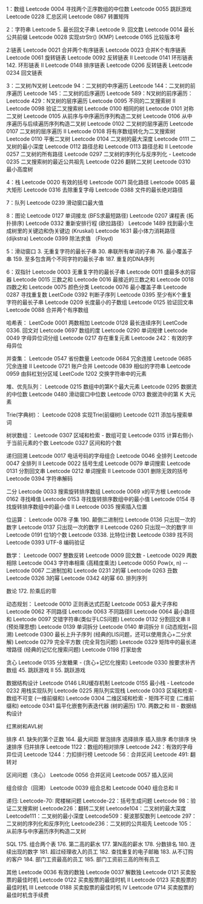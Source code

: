 1：数组
Leetcode 0004 寻找两个正序数组的中位数
Leetcode 0055 跳跃游戏
Leetcode 0228 汇总区间
Leetcode 0867 转置矩阵

2：字符串
Leetcode 5. 最长回文子串
Leetcode 9. 回文数
Leetcode 0014 最长公共前缀
Leetcode 0028 实现strStr() (KMP)
Leetcode 0165 比较版本号

2:链表
Leetcode 0021 合并两个有序链表 
Leetcode 0023 合并K个有序链表
Leetcode 0061 旋转链表
Leetcode 0092 反转链表 II
Leetcode 0141 环形链表 
142. 环形链表 II 
Leetcode 0148 排序链表
Leetcode 0206 反转链表
Leetcode 0234 回文链表


3：二叉树/N叉树
Leetcode 94：二叉树的中序遍历
Leetcode 144：二叉树的前序遍历
Leetcode 145：二叉树的后序遍历
Leetcode 589：N叉树的前序遍历：
Leetcode 429：N叉树的层序遍历
Leetcode 0095 不同的二叉搜索树 II 
Leetcode 0098 验证二叉搜索树 
Leetcode 0100 相同的树 
Leetocde 0101 对称二叉树
Leetcode 0105 从前序与中序遍历序列构造二叉树
Leetcode 0106 从中序遍历与后续遍历序列构造二叉树
Leetcode 0102 二叉树的层序遍历
Leetcode 0107 二叉树的层序遍历 II
Leetcode 0108 将有序数组转化为二叉搜索树 
Leetcode 0110 平衡二叉树
Leetcode 0104 二叉树的最大深度
Leetcode 0111 二叉树的最小深度 
Leetcode 0112 路径总和
Leetcode 0113 路径总和 II
Leetcode 0257 二叉树的所有路径
Leetcode 0297 二叉树的序列化与反序列化 -
Leetcode 0235 二叉搜索树的最近公共祖先
Leetcode 0226 翻转二叉树
Leetcode 0310 最小高度树 

4：栈
Leetcode 0020 有效的括号
Leetcode 0071 简化路径
Leetcode 0085 最大矩形
Leetcode 0316 去除重复字母
Leetcode 0388 文件的最长绝对路径



7：队列
Leetcode 0239 滑动窗口最大值

8：图论
Leetcode 0127 单词接龙  (BFS求最短路径)
Leetcode 0207 课程表  (拓扑排序)
Leetcode 0332 重新安排行程  (欧拉路径）
Leetcode 1489 找到最小生成树里的关键边和伪关键边   (Kruskal)
Leetcode 1631 最小体力消耗路径 (dijkstra)
Leetcode 0399 除法求值 （Floyd)

5：滑动窗口
3. 无重复字符的最长子串
30. 串联所有单词的子串
76. 最小覆盖子串
159. 至多包含两个不同字符的最长子串
187. 重复的DNA序列

6：双指针
Leetcode 0003 无重复字符的最长子串
Leetcode 0011 盛最多水的容器 
Leetcode 0015 三数之和 
Leetcode 0016 最接近的三数之和 
Leetcode 0018 四数之和
Leetcode 0075 颜色分类 
Leetcode 0076 最小覆盖子串 
Leetcode 0287 寻找重复数 
LeetCode 0392 判断子序列
Leetcode 0395 至少有K个重复字符的最长子串
Leetcode 0209 长度最小的子数组
Leetcode 0125 验证回文串
Leetcode 0088 合并两个有序数组

哈希表：
LeetCode 0001 两数相加
Leetcode 0128 最长连续序列 
LeetCode 0336. 回文对 
Leetcode 0697 数组的度 
Leetcode 0290 单词规律
Leetcode 0049 字母异位词分组
Leetcode 0217 存在重复元素 
Leetcode 242：有效的字母异位


并查集：
Leetcode 0547 省份数量
Leetcode 0684 冗余连接
Leetcode 0685 冗余连接 II 
Leetcode 0721 账户合并 
Leetcode 0839 相似的字符串
Leetcode 0959 由斜杠划分区域 
LeetCode 1202 交换字符串中的元素

堆、优先队列：
Leetcode 0215 数组中的第K个最大元素 
Leetcode 0295 数据流的中位数 
Leetcode 0480 滑动窗口中位数
Leetcode 0703 数据流中的第 K 大元素

Trie(字典树)：
Leetcode 0208 实现Trie(前缀树)
Leetcode 0211 添加与搜索单词

树状数组：
Leetcode 0307 区域和检索 - 数组可变 
Leetcode 0315 计算右侧小于当前元素的个数
Leetcode 0327 区间和的个数

递归回溯
Leetcode 0017 电话号码的字母组合
Leetcode 0046 全排列 
Leetcode 0047 全排列 II
Leetcode 0022 括号生成
Leetcode 0079 单词搜索
Leetcode 0131 分割回文串
Leetcode 0212 单词搜索 II
Leetcode 0301 删除无效的括号
Leetcode 0394 字符串解码

二分
Leetcode 0033 搜索旋转排序数组
Leetcode 0069 x的平方根 
Leetcode 0162 寻找峰值
Leetcode 0153 寻找旋转排序数组中的最小值 
Leetcode 0154 寻找旋转排序数组中的最小值 II 
Leetcode 0035 搜索插入位置 

位运算：
Leetcode 0078 子集
190. 颠倒二进制位
Leetcode 0136 只出现一次的数字
Leetcode 0137 只出现一次的数字 II
Leetcode 0260 只出现一次的数字 III
Leetcode 0191 位1的个数
Leetcode 0338. 比特位计数
Leetcode 0389 找不同
Leetcode 0393 UTF-8 编码验证

数学：
Leetcode 0007 整数反转
Leetcode 0009 回文数 -
Leetcode 0029 两数相除
Leetcode 0043 字符串相乘 (高精度乘法)
Leetcode 0050 Pow(x, n) --
Leetcode 0067 二进制加和
Leetcode 0231 2的幂
Leetcode 0263 丑数
Leetcode 0326 3的幂 
Leetcode 0342 4的幂
60. 排列序列 

数论
172. 阶乘后的零 

动态规划：
Leetcode 0010 正则表达式匹配 
Leetcode 0053 最大子序和
Leetcode 0062 不同路径
Leetcode 0063 不同路径II
Leetcode 0064 最小路径和 
Leetcode 0097 交错字符串(类似于LCS问题)
Leetcode 0132 分割回文串 II (预处理思想)
Leetcode 0139 单词拆分 
Leetcode 0140 单词拆分 II (动态规划+回溯)
Leetcode 0300 最长上升子序列  (经典的LIS问题，还可以使用贪心+二分求解)
Leetcode 0279 完全平方数  (完全背包问题)
Leetcode 0329 矩阵中的最长递增路径  (经典的记忆化搜索问题)
Leetcode 0198 打家劫舍 

贪心
Leetcode 0135 分发糖果 - (贪心+记忆化搜索)
Leetcode 0330 按要求补齐数组 
45. 跳跃游戏 II
55. 跳跃游戏


数据结构设计
Leetcode 0146 LRU缓存机制 
Leetcode 0155 最小栈 -
Leetcode 0232 用栈实现队列 
Leetcode 0225 用队列实现栈
Leetcode 0303 区域和检索 - 数组不可变  (一维前缀和)
Leetcode 0304 二维区域和检索 - 矩阵不可变 (二维前缀和)
eetcode 0341 扁平化嵌套列表迭代器 (树的遍历)
170. 两数之和 III - 数据结构设计

红黑树和AVL树

排序
41. 缺失的第个正数
164. 最大间距 
冒泡排序
选择排序
插入排序
希尔排序
快速排序
归并排序
Leetcode 1122：数组的相对排序
Leetcode 242：有效的字母异位词
Leetcode 1244：力扣排行榜
Leetcode 56：合并区间
Leetcode 491: 翻转对

区间问题（贪心）
Leetcode 0056 合并区间 
Leetcode 0057 插入区间

组合综合（回溯）
Leetcode 0039 组合总和 
Leetcode 0040 组合总和 II 

递归:
Leetcode-70: 爬楼梯问题
Leetcode-22：括号生成问题
Leetcode 98：验证二叉搜索树
Leetcode226：翻转二叉树
Leetcode104：二叉树的最大深度
Leetcode111：二叉树的最小深度
Leetcode509：斐波那契数列
Leetcode 297：二叉树的序列化和反序列化
Leetcode236：二叉树的公共祖先
Leetcode 105：从前序与中序遍历序列构造二叉树

SQL
175. 组合两个表
176. 第二高的薪水
177. 第N高的薪水
178. 分数排名
180. 连续出现的数字
181. 超过经理收入的员工
182. 查找重复的电子邮箱
183. 从不订购的客户
184. 部门工资最高的员工
185. 部门工资前三高的所有员工 

其他
Leetcode 0036 有效的数独 
Leetcode 0037 解数独 
Leetcode 0121 买卖股票的最佳时机 
Leetcode 0122 买卖股票的最佳时机 II 
Leetcode 0123 买卖股票的最佳时机 III 
Leetcode 0188 买卖股票的最佳时机 IV
Leetcode 0714 买卖股票的最佳时机含手续费




